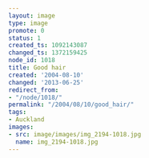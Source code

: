 ```yaml
---
layout: image
type: image
promote: 0
status: 1
created_ts: 1092143087
changed_ts: 1372159425
node_id: 1018
title: Good hair
created: '2004-08-10'
changed: '2013-06-25'
redirect_from:
- "/node/1018/"
permalink: "/2004/08/10/good_hair/"
tags:
- Auckland
images:
- src: image/images/img_2194-1018.jpg
  name: img_2194-1018.jpg
---
```


